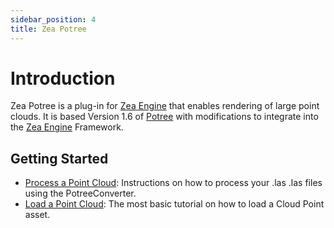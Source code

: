 ```yaml
---
sidebar_position: 4
title: Zea Potree
---
```



# Introduction
Zea Potree is a plug-in for [Zea Engine](http://zea.live/zea-engine) that enables  rendering of large point clouds. It is based Version 1.6 of [Potree](https://github.com/potree/potree/) with modifications to integrate into the [Zea Engine](http://zea.live/zea-engine) Framework.

## Getting Started
 * [Process a Point Cloud](tutorials/process-a-point-cloud): Instructions on how to process your .las .las files using the PotreeConverter.
 * [Load a Point Cloud](tutorials/load-a-point-cloud.md): The most basic tutorial on how to load a Cloud Point asset.